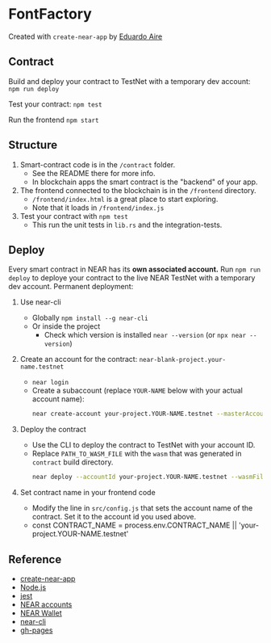 # FontFactory

Created with `create-near-app` by [Eduardo Aire](https://github.com/eduairet)

## Contract

Build and deploy your contract to TestNet with a temporary dev account:
`npm run deploy`

Test your contract:
`npm test`

Run the frontend
`npm start`

## Structure

1. Smart-contract code is in the `/contract` folder.
    - See the README there for more info.
    - In blockchain apps the smart contract is the "backend" of your app.
2. The frontend connected to the blockchain is in the `/frontend` directory.
    - `/frontend/index.html` is a great place to start exploring.
    - Note that it loads in `/frontend/index.js`
3. Test your contract with `npm test`
    - This run the unit tests in `lib.rs` and the integration-tests.

## Deploy

Every smart contract in NEAR has its **own associated account.**
Run `npm run deploy` to deploye your contract to the live NEAR TestNet with a temporary dev account.
Permanent deployment:

1.  Use near-cli
    -   Globally `npm install --g near-cli`
    -   Or inside the project
        -   Check which version is installed `near --version` (or `npx near --version`)
2.  Create an account for the contract: `near-blank-project.your-name.testnet`

    -   `near login`
    -   Create a subaccount (replace `YOUR-NAME` below with your actual account name):
        ```Bash
        near create-account your-project.YOUR-NAME.testnet --masterAccount YOUR-NAME.testnet
        ```

3.  Deploy the contract

    -   Use the CLI to deploy the contract to TestNet with your account ID.
    -   Replace `PATH_TO_WASM_FILE` with the `wasm` that was generated in `contract` build directory.
        ```Bash
        near deploy --accountId your-project.YOUR-NAME.testnet --wasmFile PATH_TO_WASM_FILE
        ```

4.  Set contract name in your frontend code

    -   Modify the line in `src/config.js` that sets the account name of the contract. Set it to the account id you used above.
    -   const CONTRACT_NAME = process.env.CONTRACT_NAME || 'your-project.YOUR-NAME.testnet'

## Reference

-   [create-near-app](https://github.com/near/create-near-app)
-   [Node.js](https://nodejs.org/en/download/package-manager/)
-   [jest](http://jestjs.io/)
-   [NEAR accounts](https://docs.near.org/concepts/basics/account)
-   [NEAR Wallet](https://wallet.testnet.near.org/)
-   [near-cli](https://github.com/near/near-cli)
-   [gh-pages](https://github.com/tschaub/gh-pages)
